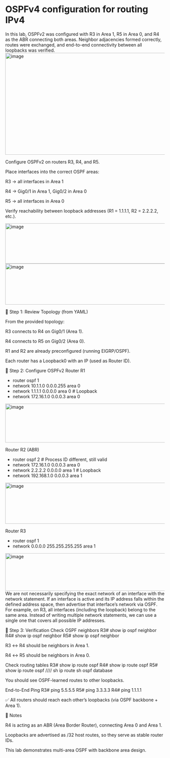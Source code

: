 # OSPFv4 configuration for routing IPv4
In this lab, OSPFv2 was configured with R3 in Area 1, R5 in Area 0, and R4 as the ABR connecting both areas. Neighbor adjacencies formed correctly, routes were exchanged, and end-to-end connectivity between all loopbacks was verified.
<img width="949" height="322" alt="image" src="https://github.com/user-attachments/assets/86035f4b-62a9-4534-bb4a-6e03a37abdd4" />


Configure OSPFv2 on routers R3, R4, and R5.

Place interfaces into the correct OSPF areas:

R3 → all interfaces in Area 1

R4 → Gig0/1 in Area 1, Gig0/2 in Area 0

R5 → all interfaces in Area 0

Verify reachability between loopback addresses (R1 = 1.1.1.1, R2 = 2.2.2.2, etc.).

<img width="874" height="127" alt="image" src="https://github.com/user-attachments/assets/6139ef8a-a5ff-45db-9e18-1a81eb0d1c5c" />
<img width="865" height="130" alt="image" src="https://github.com/user-attachments/assets/a91264a0-bd45-4c8d-a47a-60930bf90714" />

🔧 Step 1: Review Topology (from YAML)

From the provided topology:

R3 connects to R4 on Gig0/1 (Area 1).

R4 connects to R5 on Gig0/2 (Area 0).

R1 and R2 are already preconfigured (running EIGRP/OSPF).

Each router has a Loopback0 with an IP (used as Router ID).

🔧 Step 2: Configure OSPFv2
Router R1
- router ospf 1
- network 10.1.1.0 0.0.0.255 area 0
- network 1.1.1.1 0.0.0.0 area 0      # Loopback
- network 172.16.1.0 0.0.0.3 area 0
<img width="681" height="123" alt="image" src="https://github.com/user-attachments/assets/d35ded40-b643-46bc-bced-c3d01ccc563a" />

Router R2 (ABR)
- router ospf 2                       # Process ID different, still valid
- network 172.16.1.0 0.0.0.3 area 0
- network 2.2.2.2 0.0.0.0 area 1     # Loopback
- network 192.168.1.0 0.0.0.3 area 1
<img width="688" height="130" alt="image" src="https://github.com/user-attachments/assets/67779b9a-d5a9-4f37-8212-bc85059919f4" />

Router R3
- router ospf 1
- network 0.0.0.0 255.255.255.255 area 1
<img width="765" height="119" alt="image" src="https://github.com/user-attachments/assets/d6b9e543-7c23-4243-ba36-4f88aa92d305" />
We are not necessarily specifying the exact network of an interface with the network statement.
If an interface is active and its IP address falls within the defined address space, then advertise that interface’s network via OSPF.
For example, on R3, all interfaces (including the loopback) belong to the same area. Instead of writing multiple network statements, we can use a single one that covers all possible IP addresses.



🔧 Step 3: Verification
Check OSPF neighbors
R3# show ip ospf neighbor
R4# show ip ospf neighbor
R5# show ip ospf neighbor


R3 ↔ R4 should be neighbors in Area 1.

R4 ↔ R5 should be neighbors in Area 0.

Check routing tables
R3# show ip route ospf
R4# show ip route ospf
R5# show ip route ospf
//// sh ip route 
sh ospf database 


You should see OSPF-learned routes to other loopbacks.

End-to-End Ping
R3# ping 5.5.5.5
R5# ping 3.3.3.3
R4# ping 1.1.1.1


✅ All routers should reach each other’s loopbacks (via OSPF backbone + Area 1).

📌 Notes

R4 is acting as an ABR (Area Border Router), connecting Area 0 and Area 1.

Loopbacks are advertised as /32 host routes, so they serve as stable router IDs.

This lab demonstrates multi-area OSPF with backbone area design.
